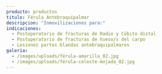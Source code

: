 ```yaml
---
producto: productos
titulo: Férula Antebraquipalmar
descripcion: "Inmovilizaciones para:"
indicaciones:
  - Postoperatorio de fracturas de Radio y Cúbito distal
  - Postoperatorio de fracturas de hueso/s del carpo
  - Lesiones partes blandas antebraquipalmares
galeria:
  - /images/uploads/férula-amarilla_02.jpg
  - /images/uploads/férula-celeste-mojada_02.jpg
---
```

